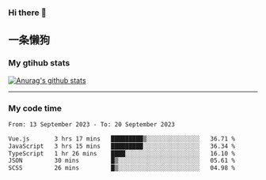 ### Hi there 👋

## 一条懒狗
<!--
**kiss-me-quickly/kiss-me-quickly** is a ✨ _special_ ✨ repository because its `README.md` (this file) appears on your GitHub profile.

Here are some ideas to get you started:

- 🔭 I’m currently working on ...
- 🌱 I’m currently learning ...
- 👯 I’m looking to collaborate on ...
- 🤔 I’m looking for help with ...
- 💬 Ask me about ...
- 📫 How to reach me: ...
- 😄 Pronouns: ...
- ⚡ Fun fact: ...
-->


### My gtihub stats

[![Anurag's github stats](https://github-readme-stats.vercel.app/api?username=kiss-me-quickly)](https://github.com/anuraghazra/github-readme-stats)

***

### My code time

<!--START_SECTION:waka-->

```txt
From: 13 September 2023 - To: 20 September 2023

Vue.js       3 hrs 17 mins   █████████▒░░░░░░░░░░░░░░░   36.71 %
JavaScript   3 hrs 15 mins   █████████░░░░░░░░░░░░░░░░   36.34 %
TypeScript   1 hr 26 mins    ████░░░░░░░░░░░░░░░░░░░░░   16.10 %
JSON         30 mins         █▒░░░░░░░░░░░░░░░░░░░░░░░   05.61 %
SCSS         26 mins         █▒░░░░░░░░░░░░░░░░░░░░░░░   04.98 %
```

<!--END_SECTION:waka-->
